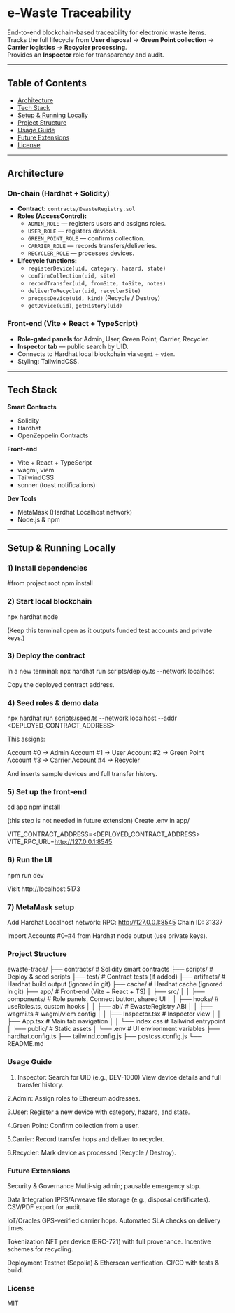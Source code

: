 # e-Waste Traceability

End-to-end blockchain-based traceability for electronic waste items.  
Tracks the full lifecycle from **User disposal** → **Green Point collection** → **Carrier logistics** → **Recycler processing**.  
Provides an **Inspector** role for transparency and audit.

---

## Table of Contents
- [Architecture](#architecture)
- [Tech Stack](#tech-stack)
- [Setup & Running Locally](#setup--running-locally)
- [Project Structure](#project-structure)
- [Usage Guide](#usage-guide)
- [Future Extensions](#future-extensions)
- [License](#license)

---

## Architecture

### On-chain (Hardhat + Solidity)
- **Contract:** `contracts/EwasteRegistry.sol`
- **Roles (AccessControl):**
  - `ADMIN_ROLE` — registers users and assigns roles.
  - `USER_ROLE` — registers devices.
  - `GREEN_POINT_ROLE` — confirms collection.
  - `CARRIER_ROLE` — records transfers/deliveries.
  - `RECYCLER_ROLE` — processes devices.
- **Lifecycle functions:**
  - `registerDevice(uid, category, hazard, state)`
  - `confirmCollection(uid, site)`
  - `recordTransfer(uid, fromSite, toSite, notes)`
  - `deliverToRecycler(uid, recyclerSite)`
  - `processDevice(uid, kind)` (Recycle / Destroy)
  - `getDevice(uid)`, `getHistory(uid)`

### Front-end (Vite + React + TypeScript)
- **Role-gated panels** for Admin, User, Green Point, Carrier, Recycler.
- **Inspector tab** — public search by UID.
- Connects to Hardhat local blockchain via `wagmi` + `viem`.
- Styling: TailwindCSS.

---

## Tech Stack

**Smart Contracts**
- Solidity
- Hardhat
- OpenZeppelin Contracts

**Front-end**
- Vite + React + TypeScript
- wagmi, viem
- TailwindCSS
- sonner (toast notifications)

**Dev Tools**
- MetaMask (Hardhat Localhost network)
- Node.js & npm

---

## Setup & Running Locally

### 1) Install dependencies
#from project root
npm install

### 2) Start local blockchain
npx hardhat node

(Keep this terminal open as it outputs funded test accounts and private keys.)

### 3) Deploy the contract
In a new terminal:
npx hardhat run scripts/deploy.ts --network localhost

Copy the deployed contract address.

### 4) Seed roles & demo data 
npx hardhat run scripts/seed.ts --network localhost --addr <DEPLOYED_CONTRACT_ADDRESS>

This assigns:

Account #0 → Admin
Account #1 → User
Account #2 → Green Point
Account #3 → Carrier
Account #4 → Recycler

And inserts sample devices and full transfer history.

### 5) Set up the front-end
cd app
npm install

(this step is not needed in future extension)
Create .env in app/

VITE_CONTRACT_ADDRESS=<DEPLOYED_CONTRACT_ADDRESS>
VITE_RPC_URL=http://127.0.0.1:8545

### 6) Run the UI
npm run dev

Visit http://localhost:5173

### 7) MetaMask setup
Add Hardhat Localhost network:
  RPC: http://127.0.0.1:8545
  Chain ID: 31337

Import Accounts #0–#4 from Hardhat node output (use private keys).

### Project Structure

ewaste-trace/
├── contracts/             # Solidity smart contracts
├── scripts/               # Deploy & seed scripts
├── test/                  # Contract tests (if added)
├── artifacts/             # Hardhat build output (ignored in git)
├── cache/                 # Hardhat cache (ignored in git)
├── app/                   # Front-end (Vite + React + TS)
│   ├── src/
│   │   ├── components/    # Role panels, Connect button, shared UI
│   │   ├── hooks/         # useRoles.ts, custom hooks
│   │   ├── abi/           # EwasteRegistry ABI
│   │   ├── wagmi.ts       # wagmi/viem config
│   │   ├── Inspector.tsx  # Inspector view
│   │   ├── App.tsx        # Main tab navigation
│   │   └── index.css      # Tailwind entrypoint
│   ├── public/            # Static assets
│   └── .env               # UI environment variables
├── hardhat.config.ts
├── tailwind.config.js
├── postcss.config.js
└── README.md

### Usage Guide
1. Inspector:
  Search for UID (e.g., DEV-1000)
  View device details and full transfer history.

2.Admin:
  Assign roles to Ethereum addresses.

3.User:
  Register a new device with category, hazard, and state.

4.Green Point:
  Confirm collection from a user.

5.Carrier:
  Record transfer hops and deliver to recycler.

6.Recycler:
  Mark device as processed (Recycle / Destroy).

### Future Extensions

Security & Governance
  Multi-sig admin; pausable emergency stop.

Data Integration
  IPFS/Arweave file storage (e.g., disposal certificates).
  CSV/PDF export for audit.

IoT/Oracles
  GPS-verified carrier hops.
  Automated SLA checks on delivery times.

Tokenization
  NFT per device (ERC-721) with full provenance.
  Incentive schemes for recycling.

Deployment
  Testnet (Sepolia) & Etherscan verification.
  CI/CD with tests & build.

### License
MIT
